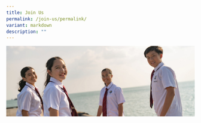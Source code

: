 ```yaml
---
title: Join Us
permalink: /join-us/permalink/
variant: markdown
description: ""
---
```

![](/images/Join_Us___L8_Blured.jpg)